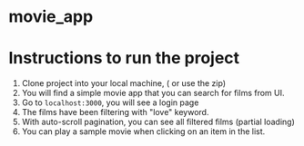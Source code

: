 # movie_app

# Instructions to run the project

1. Clone project into your local machine, ( or use the zip)
2. You will find a simple movie app that you can search for films from UI.
3. Go to `localhost:3000`, you will see a login page
4. The films have been filtering with "love" keyword.
5. With auto-scroll pagination, you can see all filtered films (partial loading)
6. You can play a sample movie when clicking on an item in the list.
